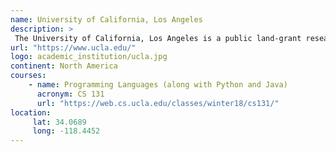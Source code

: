 ```yaml
---
name: University of California, Los Angeles 
description: >
 The University of California, Los Angeles is a public land-grant research university in Los Angeles, California.
url: "https://www.ucla.edu/"
logo: academic_institution/ucla.jpg
continent: North America
courses:
    - name: Programming Languages (along with Python and Java)
      acronym: CS 131
      url: "https://web.cs.ucla.edu/classes/winter18/cs131/"
location:
     lat: 34.0689
     long: -118.4452
---
```


